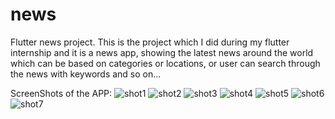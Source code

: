 # news

Flutter news project.
This is the project which I did during my flutter internship and it is a news app, showing the latest news around the world which can be based on categories or locations, or user can search through the news with keywords and so on...

ScreenShots of the APP:
![shot1](https://user-images.githubusercontent.com/62585443/132105046-0f8d3757-bf29-4c60-b56a-a00d902f4811.jpg)
![shot2](https://user-images.githubusercontent.com/62585443/132105047-f577c97b-9226-40ce-9600-c5bde35c5e79.jpg)
![shot3](https://user-images.githubusercontent.com/62585443/132105049-e5bb01aa-009c-4d56-87be-7feb72568c0e.jpg)
![shot4](https://user-images.githubusercontent.com/62585443/132105050-d0e35daa-abf5-4bab-8b4c-0e057d2e5363.jpg)
![shot5](https://user-images.githubusercontent.com/62585443/132105051-6b45ae84-0e93-4043-bc4f-0671a37da378.jpg)
![shot6](https://user-images.githubusercontent.com/62585443/132105053-0838465f-735a-4fc3-87a4-789c959e924e.jpg)
![shot7](https://user-images.githubusercontent.com/62585443/132105055-946d1466-403d-4c71-a757-3741c2d63dc3.jpg)
